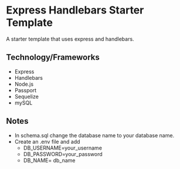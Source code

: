 # Express Handlebars Starter Template

A starter template that uses express and handlebars.

## Technology/Frameworks
- Express
- Handlebars
- Node.js
- Passport
- Sequelize
- mySQL

## Notes
- In schema.sql change the database name to your database name.
- Create an .env file and add
  - DB_USERNAME=your_username
  - DB_PASSWORD=your_password
  - DB_NAME= db_name
